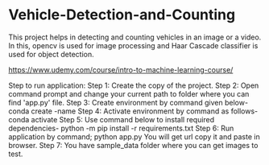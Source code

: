 
# Vehicle-Detection-and-Counting
This project helps in detecting and counting vehicles in an image or a video. In this, opencv is used for image processing and Haar Cascade classifier is used for object detection.

https://www.udemy.com/course/intro-to-machine-learning-course/








Step to run application:
Step 1:	Create the copy of the project.
Step 2: Open command prompt and change your current path
to folder where you can find 'app.py' file.
Step 3: Create environment by command given below-
conda create -name <environment name>
Step 4: Activate environment by command as follows-
conda activate <environment name>
Step 5: Use command below to install required dependencies-
python -m pip install -r requirements.txt
Step 6: Run application by command;
python app.py
You will get url copy it and paste in browser.
Step 7: You have sample_data folder where you can get images to test.
